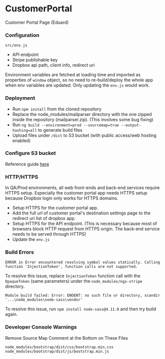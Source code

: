 # CustomerPortal
Customer Portal Page (Eduard)

### Configuration
`src/env.js`
- API endpoint
- Stripe publishable key
- Dropbox api path, client info, redirect uri

Environment variables are fetched at loading time and imported as properties of `window` object, so no need to re-build/deploy the whole app when env variables are updated.  Only updating the `env.js` would work.

### Deployment
- Run `npm install` from the cloned repository
- Replace the node_modules/mailparser directory with the one zipped inside the repository (mailparser.zip). (This involves some bug fixing)
- Run `ng build --environment=prod --sourcemap=true --output-hashing=all` to generate build files
- Upload files under `/dist` to S3 bucket (with public access/web hosting enabled)

### Configure S3 bucket
Reference guide [here](https://github.com/BidRetriever/Documentation/blob/master/S3%20Configuration.md)

### HTTP/HTTPS
In QA/Prod environments, all web front-ends and back-end services require HTTPS setup. Especially the customer portal app needs HTTPS setup because Dropbox login only works for HTTPS domains. 

- Setup HTTPS for the customer portal app.
- Add the full url of customer portal's destination settings page to the redirect uri list of dropbox app.
- Setup HTTPS for the API endpoint. (This is necessary because most of browsers block HTTP request from HTTPS origin. The back-end service needs to be served through HTTPS)
- Update the `env.js`

### Build Errors
```
ERROR in Error encountered resolving symbol values statically. Calling function 'InjectionToken', function calls are not supported.
```
To resolve this issue, replace `InjectionToken` function call with the `OpaqueToken` (same parameters) under the `node_modules/ngx-stripe` directory.
```
Module build failed: Error: ENOENT: no such file or directory, scandir '...\node_modules\node-sass\vendor'
```
To resolve this issue, run `npm install node-sass@4.11.0` and then try build again.

### Developer Console Warnings
Remove Source Map Comment at the Bottom on These Files
```
node_modules/bootstrap/dist/css/bootstrap.min.css
node_modules/bootstrap/dist/js/bootstrap.min.js
```
